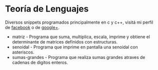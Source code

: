 # Teoría de Lenguajes

Diversos snippets programados principalmente en c y c++, visitá mi perfil de [facebook](http://www.facebook.com/wafto) 
o de [google+](https://plus.google.com/105992688186668382970/posts).

+ matriz - Programa que suma, multiplica, escala, imprime y obtiene el determinante de matrices definidos con estructuras.
+ senoidal - Programa que imprime en pantalla una senoidal con asteriscos.
+ sumas-grandes - Programa que realiza sumas grandes atraves de cadenas de digitos enteros.

